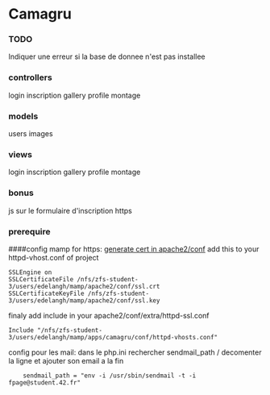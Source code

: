 
# Camagru

### TODO
Indiquer une erreur si la base de donnee n'est pas installee

### controllers
login
inscription
gallery
profile
montage

### models
users
images


### views
login
inscription
gallery
profile
montage

### bonus
js sur le formulaire d'inscription
https

### prerequire
####config mamp for https:
[generate cert in apache2/conf](http://www.akadia.com/services/ssh_test_certificate.html)
add this to your httpd-vhost.conf of project

```
SSLEngine on
SSLCertificateFile /nfs/zfs-student-3/users/edelangh/mamp/apache2/conf/ssl.crt
SSLCertificateKeyFile /nfs/zfs-student-3/users/edelangh/mamp/apache2/conf/ssl.key	
```

finaly add include in your apache2/conf/extra/httpd-ssl.conf

```
Include "/nfs/zfs-student-3/users/edelangh/mamp/apps/camagru/conf/httpd-vhosts.conf"
```

config pour les mail:
dans le php.ini
rechercher sendmail_path / decomenter la ligne et ajouter son email a la fin
```
	sendmail_path = "env -i /usr/sbin/sendmail -t -i fpage@student.42.fr"
```
